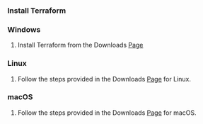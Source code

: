 ### **Install Terraform**

### **Windows**

1. Install Terraform from the Downloads [Page](https://developer.hashicorp.com/terraform/downloads)

### **Linux**

1. Follow the steps provided in the Downloads [Page](https://developer.hashicorp.com/terraform/downloads) for Linux.

### **macOS**

1. Follow the steps provided in the Downloads [Page](https://developer.hashicorp.com/terraform/downloads) for macOS.

